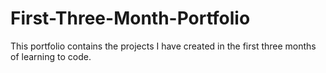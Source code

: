 # First-Three-Month-Portfolio
This portfolio contains the projects I have created in the first three months of learning to code.
